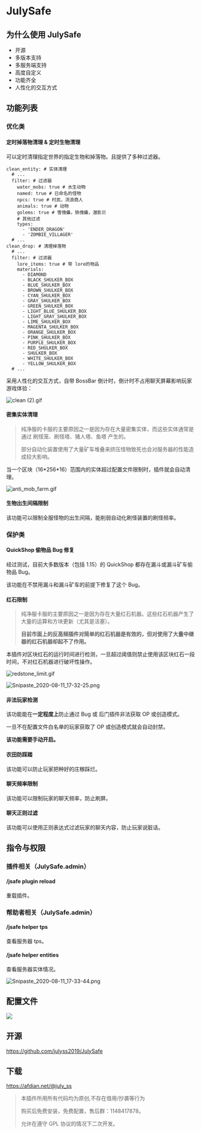 # JulySafe

## 为什么使用 JulySafe

* 开源
* 多版本支持
* 多服务端支持
* 高度自定义
* 功能齐全
* 人性化的交互方式

## 功能列表

### 优化类

#### 定时掉落物清理 & 定时生物清理

可以定时清理指定世界的指定生物和掉落物。且提供了多种过滤器。

```
clean_entity: # 实体清理
  # ...
  filter: # 过滤器
    water_mobs: true # 水生动物
    named: true # 已命名的怪物
    npcs: true # 村民，流浪商人
    animals: true # 动物
    golems: true # 雪傀儡，铁傀儡，潜影贝
    # 其他过滤
    types:
      - 'ENDER_DRAGON'
      - 'ZOMBIE_VILLAGER'
  # ...
clean_drop: # 清理掉落物
  # ...
  filter: # 过滤器
    lore_items: true # 带 lore的物品
    materials:
      - DIAMOND
      - BLACK_SHULKER_BOX
      - BLUE_SHULKER_BOX
      - BROWN_SHULKER_BOX
      - CYAN_SHULKER_BOX
      - GRAY_SHULKER_BOX
      - GREEN_SHULKER_BOX
      - LIGHT_BLUE_SHULKER_BOX
      - LIGHT_GRAY_SHULKER_BOX
      - LIME_SHULKER_BOX
      - MAGENTA_SHULKER_BOX
      - ORANGE_SHULKER_BOX
      - PINK_SHULKER_BOX
      - PURPLE_SHULKER_BOX
      - RED_SHULKER_BOX
      - SHULKER_BOX
      - WHITE_SHULKER_BOX
      - YELLOW_SHULKER_BOX
  # ...
```

采用人性化的交互方式，自带 BossBar 倒计时，倒计时不占用聊天屏幕影响玩家游戏体验：

![clean (2).gif](https://i.loli.net/2020/08/10/UCogR3AIYc6fLaM.gif)

#### 密集实体清理

> 纯净服的卡服的主要原因之一是因为存在大量密集实体，而这些实体通常是通过 刷怪笼、刷怪塔、猪人塔、鱼塔  产生的。
>
> 部分自动化装置使用了大量矿车堆叠来挤压怪物致死也会对服务器的性能造成较大影响。

当一个区块（16\*256\*16）范围内的实体超过配置文件限制时，插件就会自动清理。

![anti_mob_farm.gif](https://i.loli.net/2020/08/10/AFKnWBXIc14NZie.gif)

#### 生物出生间隔限制

该功能可以限制全服怪物的出生间隔，能削弱自动化刷怪装置的刷怪频率。

### 保护类

#### QuickShop 偷物品 Bug 修复

经过测试，目前大多数版本（包括 1.15）的 QuickShop 都存在漏斗或漏斗矿车偷物品 Bug。

该功能在不禁用漏斗和漏斗矿车的前提下修复了这个 Bug。

#### 红石限制

>  纯净服卡服的主要原因之一是因为存在大量红石机器。这些红石机器产生了大量的运算和方块更新（尤其是活塞）。
>
>  **目前市面上的反高频插件对简单的红石机器是有效的，但对使用了大量中继器的红石机器却起不了作用。**

本插件对区块红石的运行时间进行检测，一旦超过阈值则禁止使用该区块红石一段时间，不对红石机器进行破坏性操作。

![redstone_limit.gif](https://i.loli.net/2020/08/10/ZLJWiGOm6jxrzSF.gif)

![Snipaste_2020-08-11_17-32-25.png](https://i.loli.net/2020/08/11/4OaCPIV3QtTvi5N.png)

#### 非法玩家检测

该功能能在**一定程度上**防止通过 Bug 或 后门插件非法获取 OP 或创造模式。

一旦不在配置文件白名单的玩家获取了 OP 或创造模式就会自动封禁。

**该功能需要手动开启。**

#### 农田防踩踏

该功能可以防止玩家把种好的庄稼踩烂。

#### 聊天频率限制

该功能可以限制玩家的聊天频率，防止刷屏。

#### 聊天正则过滤

该功能可以使用正则表达式过滤玩家的聊天内容，防止玩家说脏话。

## 指令与权限

### 插件相关（JulySafe.admin）

#### /jsafe plugin reload
重载插件。

### 帮助者相关（JulySafe.admin）

#### /jsafe helper tps
查看服务器 tps。

#### /jsafe helper entities
查看服务器实体情况。

![Snipaste_2020-08-11_17-33-44.png](https://i.loli.net/2020/08/11/T9qmOAPZvHSRV7N.png)

## 配置文件

![](https://i.loli.net/2020/08/15/nbfXMzeaCHsgvNq.png)

## 开源

https://github.com/julyss2019/JulySafe

##  下载

https://afdian.net/@july_ss

> 本插件所用所有代码均为原创,不存在借用/抄袭等行为
>
> 购买后免费安装，免费配置，售后群：1148417878。
>
> 允许在遵守 GPL 协议的情况下二次开发。
